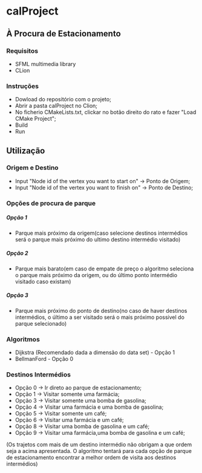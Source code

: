 # calProject

## À Procura de Estacionamento

### Requisitos

- SFML multimedia library
- CLion

### Instruções

- Dowload do repositório com o projeto;
- Abrir a pasta calProject no Clion;
- No ficherio CMakeLists.txt, clickar no botão direito do rato e fazer "Load CMake Project";
- Build 
- Run 

## Utilização

### Origem e Destino

- Input "Node id of the vertex you want to start on" -> Ponto de Origem;
- Input "Node id of the vertex you want to finish on" -> Ponto de Destino;

### Opções de procura de parque

##### Opção 1

- Parque mais próximo da origem(caso selecione destinos intermédios será o parque mais próximo do ultimo destino intermédio visitado)

##### Opção 2

- Parque mais barato(em caso de empate de preço o algoritmo seleciona o parque mais próximo da origem, ou do último ponto intermédio visitado caso existam)

##### Opção 3

- Parque mais próximo do ponto de destino(no caso de haver destinos intermédios, o último a ser visitado será o mais próximo possivel do parque selecionado)

### Algoritmos

- Dijkstra (Recomendado dada a dimensão do data set) - Opção 1 
- BellmanFord - Opção 0 

### Destinos Intermédios

- Opção 0 -> Ir direto ao parque de estacionamento;
- Opção 1 -> Visitar somente uma farmácia;
- Opção 3 -> Visitar somente uma bomba de gasolina;
- Opção 4 -> Visitar uma farmácia e uma bomba de gasolina;
- Opção 5 -> Visitar somente um café;
- Opção 6 -> Visitar uma farmácia e um café; 
- Opção 8 -> Visitar uma bomba de gasolina e um café;
- Opção 9 -> Visitar uma farmácia,uma bomba de gasolina e um café;

(Os trajetos com mais de um destino intermédio não obrigam a que ordem seja a acima apresentada. O algoritmo tentará para cada opção de parque de estacionamento encontrar a melhor ordem de visita aos destinos intermédios)


